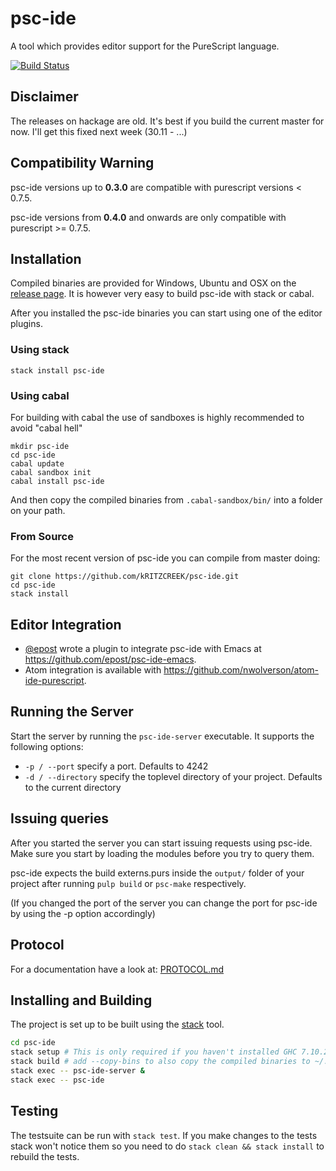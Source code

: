 psc-ide
===

A tool which provides editor support for the PureScript language.

[![Build Status](https://travis-ci.org/kRITZCREEK/psc-ide.svg?branch=travis-build)](https://travis-ci.org/kRITZCREEK/psc-ide)

## Disclaimer
The releases on hackage are old. It's best if you build the current master for now. I'll get this fixed next week (30.11 - ...)

## Compatibility Warning

psc-ide versions up to **0.3.0** are compatible with purescript versions < 0.7.5.

psc-ide versions from **0.4.0** and onwards are only compatible with purescript >= 0.7.5.

## Installation

Compiled binaries are provided for Windows, Ubuntu and OSX on the [release page](https://github.com/kRITZCREEK/psc-ide/releases).
It is however very easy to build psc-ide with stack or cabal.

After you installed the psc-ide binaries you can start using one
of the editor plugins.

### Using stack
`stack install psc-ide`

### Using cabal
For building with cabal the use of sandboxes is highly recommended to avoid "cabal hell"
```
mkdir psc-ide
cd psc-ide
cabal update
cabal sandbox init
cabal install psc-ide
```
And then copy the compiled binaries from `.cabal-sandbox/bin/` into a folder on your path.

### From Source
For the most recent version of psc-ide you can compile from master doing:
```
git clone https://github.com/kRITZCREEK/psc-ide.git
cd psc-ide
stack install
```

## Editor Integration
* [@epost](https://github.com/epost) wrote a plugin to integrate psc-ide with Emacs at https://github.com/epost/psc-ide-emacs.
* Atom integration is available with https://github.com/nwolverson/atom-ide-purescript.

## Running the Server
Start the server by running the `psc-ide-server` executable.
It supports the following options:

- `-p / --port` specify a port. Defaults to 4242
- `-d / --directory` specify the toplevel directory of your project. Defaults to
  the current directory

## Issuing queries

After you started the server you can start issuing requests using psc-ide.
Make sure you start by loading the modules before you try to query them.

psc-ide expects the build externs.purs inside the `output/` folder of your
project after running `pulp build` or `psc-make` respectively.

(If you changed the port of the server you can change the port for psc-ide by
using the -p option accordingly)

## Protocol

For a documentation have a look at:
[PROTOCOL.md](PROTOCOL.md)

## Installing and Building

The project is set up to be built using the
[stack](https://github.com/commercialhaskell/stack) tool.

```bash
cd psc-ide
stack setup # This is only required if you haven't installed GHC 7.10.2 before
stack build # add --copy-bins to also copy the compiled binaries to ~/.local/bin/
stack exec -- psc-ide-server &
stack exec -- psc-ide
```

## Testing

The testsuite can be run with `stack test`.
If you make changes to the tests stack won't notice them so you need to
do `stack clean && stack install` to rebuild the tests. 


